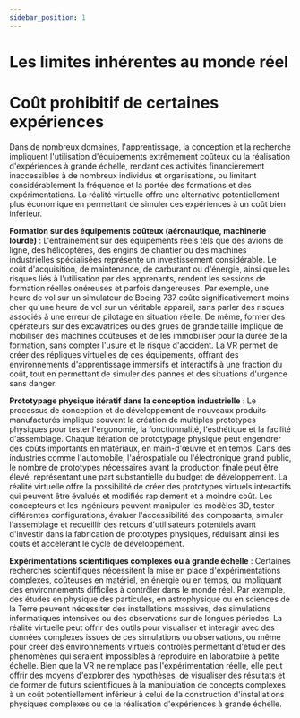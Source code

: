 ```yaml
---
sidebar_position: 1
---
```


# Les limites inhérentes au monde réel 

# Coût prohibitif de certaines expériences


Dans de nombreux domaines, l'apprentissage, la conception et la recherche impliquent l'utilisation d'équipements extrêmement coûteux ou la réalisation d'expériences à grande échelle, rendant ces activités financièrement inaccessibles à de nombreux individus et organisations, ou limitant considérablement la fréquence et la portée des formations et des expérimentations. La réalité virtuelle offre une alternative potentiellement plus économique en permettant de simuler ces expériences à un coût bien inférieur.

**Formation sur des équipements coûteux (aéronautique, machinerie lourde)** : L'entraînement sur des équipements réels tels que des avions de ligne, des hélicoptères, des engins de chantier ou des machines industrielles spécialisées représente un investissement considérable. Le coût d'acquisition, de maintenance, de carburant ou d'énergie, ainsi que les risques liés à l'utilisation par des apprenants, rendent les sessions de formation réelles onéreuses et parfois dangereuses. Par exemple, une heure de vol sur un simulateur de Boeing 737 coûte significativement moins cher qu'une heure de vol sur un véritable appareil, sans parler des risques associés à une erreur de pilotage en situation réelle. De même, former des opérateurs sur des excavatrices ou des grues de grande taille implique de mobiliser des machines coûteuses et de les immobiliser pour la durée de la formation, sans compter l'usure et le risque d'accident. La VR permet de créer des répliques virtuelles de ces équipements, offrant des environnements d'apprentissage immersifs et interactifs à une fraction du coût, tout en permettant de simuler des pannes et des situations d'urgence sans danger.

**Prototypage physique itératif dans la conception industrielle** : Le processus de conception et de développement de nouveaux produits manufacturés implique souvent la création de multiples prototypes physiques pour tester l'ergonomie, la fonctionnalité, l'esthétique et la facilité d'assemblage. Chaque itération de prototypage physique peut engendrer des coûts importants en matériaux, en main-d'œuvre et en temps. Dans des industries comme l'automobile, l'aérospatiale ou l'électronique grand public, le nombre de prototypes nécessaires avant la production finale peut être élevé, représentant une part substantielle du budget de développement. La réalité virtuelle offre la possibilité de créer des prototypes virtuels interactifs qui peuvent être évalués et modifiés rapidement et à moindre coût. Les concepteurs et les ingénieurs peuvent manipuler les modèles 3D, tester différentes configurations, évaluer l'accessibilité des composants, simuler l'assemblage et recueillir des retours d'utilisateurs potentiels avant d'investir dans la fabrication de prototypes physiques, réduisant ainsi les coûts et accélérant le cycle de développement.

**Expérimentations scientifiques complexes ou à grande échelle** : Certaines recherches scientifiques nécessitent la mise en place d'expérimentations complexes, coûteuses en matériel, en énergie ou en temps, ou impliquant des environnements difficiles à contrôler dans le monde réel. Par exemple, des études en physique des particules, en astrophysique ou en sciences de la Terre peuvent nécessiter des installations massives, des simulations informatiques intensives ou des observations sur de longues périodes. La réalité virtuelle peut offrir des outils pour visualiser et interagir avec des données complexes issues de ces simulations ou observations, ou même pour créer des environnements virtuels contrôlés permettant d'étudier des phénomènes qui seraient impossibles à reproduire en laboratoire à petite échelle. Bien que la VR ne remplace pas l'expérimentation réelle, elle peut offrir des moyens d'explorer des hypothèses, de visualiser des résultats et de former de futurs scientifiques à la manipulation de concepts complexes à un coût potentiellement inférieur à celui de la construction d'installations physiques complexes ou de la réalisation d'expériences à grande échelle.